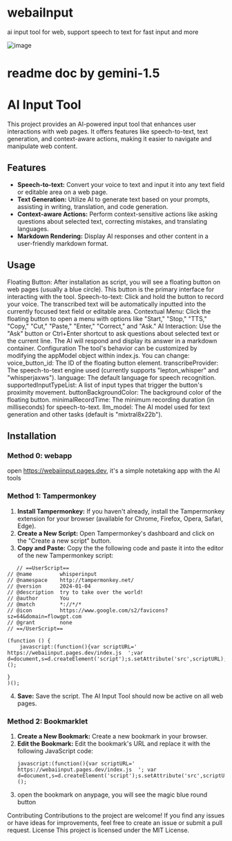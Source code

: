 # webaiInput
ai input tool for web, support speech to text for fast input and more

![image](https://github.com/suisuyy/webaiInput/assets/50224389/a5629cca-b146-4940-bfdb-5f88e52bfa5e)


# readme doc by gemini-1.5
# AI Input Tool

This project provides an AI-powered input tool that enhances user interactions with web pages. It offers features like speech-to-text, text generation, and context-aware actions, making it easier to navigate and manipulate web content.

## Features

* **Speech-to-text:** Convert your voice to text and input it into any text field or editable area on a web page.
* **Text Generation:** Utilize AI to generate text based on your prompts, assisting in writing, translation, and code generation.
* **Context-aware Actions:** Perform context-sensitive actions like asking questions about selected text, correcting mistakes, and translating languages.
* **Markdown Rendering:** Display AI responses and other content in a user-friendly markdown format.


## Usage
Floating Button: After installation as script, you will see a floating  button on web pages (usually a blue circle). This button is the primary interface for interacting with the tool.
Speech-to-text: Click and hold the button to record your voice. The transcribed text will be automatically inputted into the currently focused text field or editable area.
Contextual Menu: Click the floating button to open a menu with options like "Start," "Stop," "TTS," "Copy," "Cut," "Paste," "Enter," "Correct," and "Ask."
AI Interaction: Use the "Ask" button or Ctrl+Enter shortcut to ask questions about selected text or the current line. The AI will respond and display its answer in a markdown container.
Configuration
The tool's behavior can be customized by modifying the appModel object within index.js. You can change:
voice_button_id: The ID of the floating button element.
transcribeProvider: The speech-to-text engine used (currently supports "lepton_whisper" and "whisperjaxws").
language: The default language for speech recognition.
supportedInputTypeList: A list of input types that trigger the button's proximity movement.
buttonBackgroundColor: The background color of the floating button.
minimalRecordTime: The minimum recording duration (in milliseconds) for speech-to-text.
llm_model: The AI model used for text generation and other tasks (default is "mixtral8x22b").


## Installation


### Method 0: webapp
   open https://webaiinput.pages.dev, it's a simple notetaking app with the AI tools

### Method 1: Tampermonkey

1. **Install Tampermonkey:** If you haven't already, install the Tampermonkey extension for your browser (available for Chrome, Firefox, Opera, Safari, Edge).
2. **Create a New Script:** Open Tampermonkey's dashboard and click on the "Create a new script" button.
3. **Copy and Paste:** Copy the the following code  and paste it into the editor of the new Tampermonkey script:
```
   // ==UserScript==
// @name         whisperinput
// @namespace    http://tampermonkey.net/
// @version      2024-01-04
// @description  try to take over the world!
// @author       You
// @match        *://*/*
// @icon         https://www.google.com/s2/favicons?sz=64&domain=flowgpt.com
// @grant        none
// ==/UserScript==

(function () {
    javascript:(function(){var scriptURL='  https://webaiinput.pages.dev/index.js  ';var d=document,s=d.createElement('script');s.setAttribute('src',scriptURL);d.body.appendChild(s)})();

}
)();
```
4. **Save:** Save the script. The AI Input Tool should now be active on all web pages.

### Method 2: Bookmarklet

1. **Create a New Bookmark:** Create a new bookmark in your browser.
2. **Edit the Bookmark:** Edit the bookmark's URL and replace it with the following JavaScript code:
   ```
   javascript:(function(){var scriptURL='  https://webaiinput.pages.dev/index.js  '; var d=document,s=d.createElement('script');s.setAttribute('src',scriptURL);d.body.appendChild(s)})();  
   ```
3. open the bookmark on anypage, you will see the magic blue round button


Contributing
Contributions to the project are welcome! If you find any issues or have ideas for improvements, feel free to create an issue or submit a pull request.
License
This project is licensed under the MIT License.
